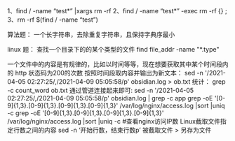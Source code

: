 1、find / -name “test*” |xargs rm -rf 2、find / -name “test*” -exec rm -rf {} ; 3、rm -rf $(find / -name “test”)

算法题： 一个长字符串，去除重复字符串，且保持字典序最小

linux 题： 查找一个目录下的的某个类型的文件 find file_addr -name "*.type"

一个文件中的内容是有规律的，比如以时间等等，现在想要获取其中某个时间段内的 http 状态码为200的次数 按照时间段取内容并输出为新文本： sed -n '/2021-04-05 02:27:25/,/2021-04-09 05:05:58/p' obsidian.log > ob.txt 统计： grep -c count_word ob.txt 通过管道连接起来即可: sed -n '/2021-04-05 02:27:25/,/2021-04-09 05:05:58/p' obsidian.log | grep -c app grep -oE '[0-9]{1,3}.[0-9]{1,3}.[0-9]{1,3}.[0-9]{1,3}' /var/log/nginx/access.log |sort |uniq -c grep -oE '[0-9]{1,3}.[0-9]{1,3}.[0-9]{1,3}.[0-9]{1,3}' /var/log/nginx/access.log |sort |uniq -c #查看nginx访问IP数
Linux截取文件指定行数之间的内容
sed -n ‘开始行数，结束行数p’ 被截取文件 > 另存为文件
